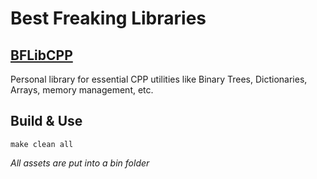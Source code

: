# Best Freaking Libraries

## [BFLibCPP](./bflibcpp/docs/html/index.html)
Personal library for essential CPP utilities like Binary Trees, Dictionaries, Arrays, memory management, etc.

## Build & Use
```
make clean all
```
*All assets are put into a bin folder*
